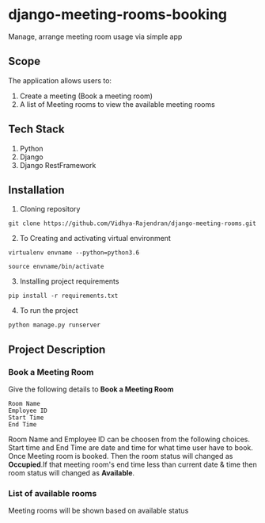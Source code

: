 # django-meeting-rooms-booking
Manage, arrange meeting room usage via simple app

## Scope 
The application allows users to:
1. Create a meeting (Book a meeting room)
2. A list of Meeting rooms to view the available meeting rooms

## Tech Stack
1. Python
2. Django
3. Django RestFramework

## Installation

1. Cloning repository 
```
git clone https://github.com/Vidhya-Rajendran/django-meeting-rooms.git
```
2. To Creating and activating virtual environment
```
virtualenv envname --python=python3.6

source envname/bin/activate
```
3. Installing project requirements
```
pip install -r requirements.txt
```
4. To run the project
```
python manage.py runserver
```
## Project Description
### Book a Meeting Room
Give the following details to **Book a Meeting Room**
```
Room Name
Employee ID
Start Time
End Time
```
Room Name and Employee ID can be choosen from the following choices. Start time and End Time are date and time for what time user have to book. Once Meeting room is booked. Then the room status will changed as **Occupied**.If that meeting room's end time less than current date & time then room status will changed as **Available**.
### List of available rooms
Meeting rooms will be shown based on available status


